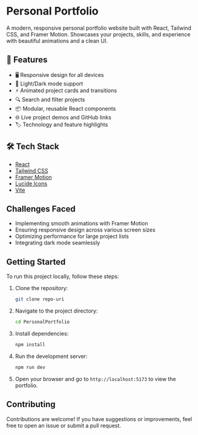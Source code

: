 # Personal Portfolio

A modern, responsive personal portfolio website built with React, Tailwind CSS, and Framer Motion. Showcases your projects, skills, and experience with beautiful animations and a clean UI.

## 🚀 Features

- 🖥️ Responsive design for all devices
- 🎨 Light/Dark mode support
- ⚡ Animated project cards and transitions
- 🔍 Search and filter projects
- 📦 Modular, reusable React components
- 🌐 Live project demos and GitHub links
- 🏷️ Technology and feature highlights

## 🛠️ Tech Stack

- [React](https://react.dev/)
- [Tailwind CSS](https://tailwindcss.com/)
- [Framer Motion](https://www.framer.com/motion/)
- [Lucide Icons](https://lucide.dev/)
- [Vite](https://vitejs.dev/)

## Challenges Faced

- Implementing smooth animations with Framer Motion
- Ensuring responsive design across various screen sizes
- Optimizing performance for large project lists
- Integrating dark mode seamlessly

## Getting Started
To run this project locally, follow these steps:
1. Clone the repository:
    ```bash
    git clone repo-uri
2. Navigate to the project directory:
    ```bash
    cd PersonalPortfolio
    ```
3. Install dependencies:
    ```bash
    npm install
    ```
4. Run the development server:
    ```bash
    npm run dev
    ```
5. Open your browser and go to `http://localhost:5173` to view the portfolio.

## Contributing
Contributions are welcome! If you have suggestions or improvements, feel free to open an issue or submit a pull request.


